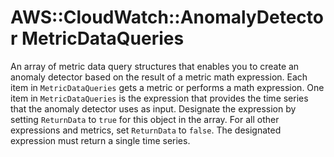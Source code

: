 # AWS::CloudWatch::AnomalyDetector MetricDataQueries<a name="aws-properties-cloudwatch-anomalydetector-metricdataqueries"></a>

An array of metric data query structures that enables you to create an anomaly detector based on the result of a metric math expression\. Each item in `MetricDataQueries` gets a metric or performs a math expression\. One item in `MetricDataQueries` is the expression that provides the time series that the anomaly detector uses as input\. Designate the expression by setting `ReturnData` to `true` for this object in the array\. For all other expressions and metrics, set `ReturnData` to `false`\. The designated expression must return a single time series\.